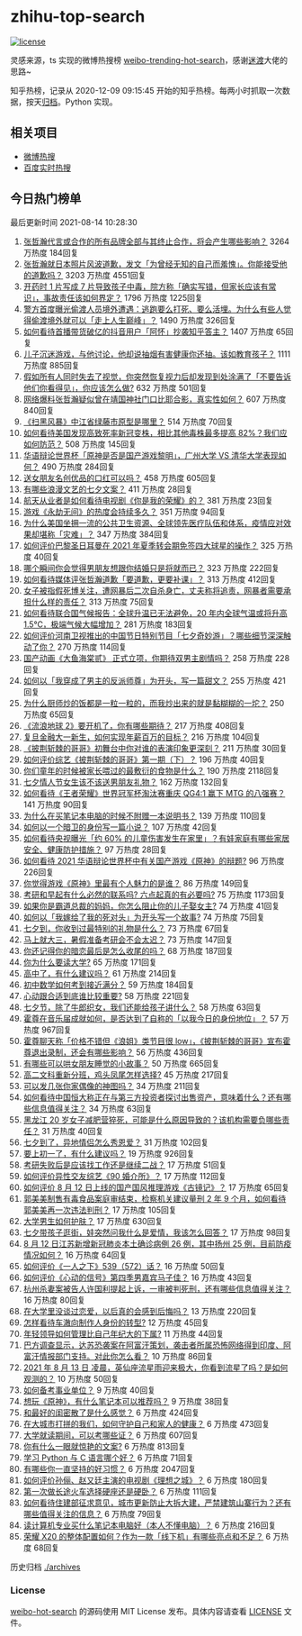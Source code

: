 # zhihu-top-search

[![license](https://img.shields.io/github/license/Arrackisarookie/zhihu-top-search)](https://github.com/Arrackisarookie/zhihu-top-search/blob/master/LICENSE)

灵感来源，ts 实现的微博热搜榜 [weibo-trending-hot-search](https://github.com/justjavac/weibo-trending-hot-search)，感谢[迷渡](https://github.com/justjavac)大佬的思路~

知乎热榜，记录从 2020-12-09 09:15:45 开始的知乎热榜。每两小时抓取一次数据，按天[归档](./archives)。Python 实现。

## 相关项目
+ [微博热搜](https://github.com/Arrackisarookie/weibo-hot-search)
+ [百度实时热搜](https://github.com/Arrackisarookie/baidu-hot-search)

## 今日热门榜单

<!-- Rank Begin -->

最后更新时间 2021-08-14 10:28:30

1. [张哲瀚代言或合作的所有品牌全部与其终止合作，将会产生哪些影响？](https://www.zhihu.com/question/479486575) 3264 万热度 184回复
1. [张哲瀚就日本照片风波道歉，发文「为曾经无知的自己而羞愧」。你能接受他的道歉吗？](https://www.zhihu.com/question/479464293) 3203 万热度 4551回复
1. [开药时 1 片写成 7 片导致孩子中毒，院方称「确实写错，但家长应该有常识」，事故责任该如何界定？](https://www.zhihu.com/question/479240827) 1796 万热度 1225回复
1. [警方首度曝光偷渡人员境外遭遇：逃跑要么打死、要么活埋。为什么有些人觉得偷渡境外就可以「走上人生巅峰」？](https://www.zhihu.com/question/479177516) 1490 万热度 326回复
1. [如何看待首播带货破亿的抖音用户「阿怀」抄袭知乎答主？](https://www.zhihu.com/question/479535770) 1407 万热度 65回复
1. [儿子沉迷游戏，与他讨论，他却说抽烟有害健康你还抽。该如教育孩子？](https://www.zhihu.com/question/477388387) 1111 万热度 885回复
1. [假如所有人同时失去了视觉，你突然恢复视力后却发现到处涂满了「不要告诉他们你看得见」，你应该怎么做?](https://www.zhihu.com/question/455155293) 632 万热度 501回复
1. [网络爆料张哲瀚疑似曾在靖国神社门口比耶合影，真实性如何？](https://www.zhihu.com/question/479397369) 607 万热度 840回复
1. [《扫黑风暴》中江省绿藤市原型是哪里？](https://www.zhihu.com/question/478622450) 514 万热度 70回复
1. [如何看待美国发现高致死率新冠变株，相比其他毒株最多提高 82%？我们应如何防范？](https://www.zhihu.com/question/479123119) 508 万热度 145回复
1. [华语辩论世界杯「原神是否是国产游戏黎明」，广州大学 VS 清华大学表现如何？](https://www.zhihu.com/question/479492365) 490 万热度 284回复
1. [送女朋友名创优品的口红可以吗？](https://www.zhihu.com/question/477564176) 458 万热度 605回复
1. [有哪些浪漫文艺的七夕文案？](https://www.zhihu.com/question/479283137) 411 万热度 28回复
1. [航天从业者是如何看待电视剧《你是我的荣耀》的？](https://www.zhihu.com/question/475169837) 381 万热度 23回复
1. [游戏《永劫无间》的热度会持续多久？](https://www.zhihu.com/question/470628145) 351 万热度 94回复
1. [为什么美国坐拥一流的公共卫生资源、全球领先医疗队伍和体系，疫情应对效果却堪称「灾难」？](https://www.zhihu.com/question/479198464) 347 万热度 384回复
1. [如何评价巴黎圣日耳曼在 2021 年夏季转会期免签四大球星的操作？](https://www.zhihu.com/question/478828247) 325 万热度 40回复
1. [哪个瞬间你会觉得男朋友想跟你结婚只是将就而已？](https://www.zhihu.com/question/331404742) 323 万热度 222回复
1. [如何看待媒体评张哲瀚道歉「要道歉，更要补课」？](https://www.zhihu.com/question/479522441) 313 万热度 412回复
1. [女子被指假死博关注，遭网暴后二次自杀身亡，丈夫称将追责，网暴者需要承担什么样的责任？](https://www.zhihu.com/question/479457307) 313 万热度 75回复
1. [如何看待联合国气候报告：全球升温已无法避免，20 年内全球气温或将升高 1.5℃，极端气候大幅增加？](https://www.zhihu.com/question/478518638) 281 万热度 183回复
1. [如何评价河南卫视推出的中国节日特别节目「七夕奇妙游」？哪些细节深深触动了你？](https://www.zhihu.com/question/479480886) 270 万热度 114回复
1. [国产动画《大鱼海棠贰》 正式立项，你期待双男主剧情吗？](https://www.zhihu.com/question/478609412) 258 万热度 228回复
1. [如何以「我穿成了男主的反派师尊」为开头，写一篇甜文？](https://www.zhihu.com/question/433065335) 255 万热度 421回复
1. [为什么厨师炒的饭都是一粒一粒的，而我炒出来的就是黏糊糊的一坨？](https://www.zhihu.com/question/478428170) 250 万热度 65回复
1. [《流浪地球 2》要开机了，你有哪些期待？](https://www.zhihu.com/question/471927786) 217 万热度 408回复
1. [复旦金融大一新生，如何实现年薪百万的目标？](https://www.zhihu.com/question/478207939) 216 万热度 104回复
1. [《披荆斩棘的哥哥》初舞台中你对谁的表演印象更深刻？](https://www.zhihu.com/question/479290702) 211 万热度 30回复
1. [如何评价综艺《披荆斩棘的哥哥》第一期（下）？](https://www.zhihu.com/question/479428195) 196 万热度 40回复
1. [你们童年的时候被家长喂过的最敷衍的食物是什么？](https://www.zhihu.com/question/462844792) 190 万热度 2118回复
1. [七夕情人节女生该不该送男朋友礼物？](https://www.zhihu.com/question/290778620) 162 万热度 132回复
1. [如何看待《王者荣耀》世界冠军杯淘汰赛重庆 QG4:1 赢下 MTG 的八强赛？](https://www.zhihu.com/question/479566654) 141 万热度 90回复
1. [为什么在买笔记本电脑的时候不附赠一本说明书？](https://www.zhihu.com/question/478670931) 139 万热度 110回复
1. [如何以一个暗卫的身份写一篇小说？](https://www.zhihu.com/question/454209684) 107 万热度 42回复
1. [如何看待央视曝光「约 60% 的儿童伤害发生在家里」？有娃家庭有哪些家居安全、健康防护措施？](https://www.zhihu.com/question/478371825) 97 万热度 28回复
1. [如何看待 2021 华语辩论世界杯中有关国产游戏《原神》的辩题?](https://www.zhihu.com/question/471713998) 96 万热度 226回复
1. [你觉得游戏《原神》里最有个人魅力的是谁？](https://www.zhihu.com/question/462388527) 86 万热度 149回复
1. [考研和早起有什么必然的联系吗? 六点起真的有必要吗?](https://www.zhihu.com/question/344399251) 75 万热度 1173回复
1. [如果你是霸道总裁的妈妈，你怎么阻止你的儿子娶女主?](https://www.zhihu.com/question/387717616) 74 万热度 41回复
1. [如何以「我嫁给了我的死对头」为开头写一个故事?](https://www.zhihu.com/question/442498012) 74 万热度 75回复
1. [七夕到，你收到过最特别的礼物是什么？](https://www.zhihu.com/question/478758406) 73 万热度 67回复
1. [马上就大三，暑假准备考研会不会太迟？](https://www.zhihu.com/question/468399095) 73 万热度 147回复
1. [你还记得你的暗恋最后是怎么收尾的吗？](https://www.zhihu.com/question/478861929) 68 万热度 187回复
1. [你为什么要读大学?](https://www.zhihu.com/question/478490293) 65 万热度 171回复
1. [高中了，有什么建议吗？](https://www.zhihu.com/question/478807001) 61 万热度 214回复
1. [初中数学如何考到接近满分？](https://www.zhihu.com/question/268169984) 59 万热度 184回复
1. [心动跟合适到底谁比较重要?](https://www.zhihu.com/question/477873479) 58 万热度 221回复
1. [七夕节，除了牛郎织女，我们还能给孩子讲什么？](https://www.zhihu.com/question/477583311) 58 万热度 63回复
1. [霍尊在音乐届成就如何，是否达到了自称的「以我今日的身份地位」？](https://www.zhihu.com/question/479242622) 57 万热度 967回复
1. [霍尊聊天称「价格不错但《浪姐》类节目很 low」，《披荆斩棘的哥哥》宣布霍尊退出录制，还会有哪些影响？](https://www.zhihu.com/question/479240755) 56 万热度 436回复
1. [有哪些可以哄女朋友睡觉的小故事？](https://www.zhihu.com/question/264824222) 50 万热度 665回复
1. [高二文科重新分班，鸡头凤尾怎样选择?](https://www.zhihu.com/question/478896445) 45 万热度 217回复
1. [可以发几张你家偶像的神图吗？](https://www.zhihu.com/question/478997204) 34 万热度 211回复
1. [如何看待中国恒大称正在与第三方投资者探讨出售资产，意味着什么？还有哪些信息值得关注？](https://www.zhihu.com/question/478783146) 34 万热度 63回复
1. [黑龙江 20 岁女子减肥营猝死，可能是什么原因导致的？该机构需要负哪些责任？](https://www.zhihu.com/question/479251265) 31 万热度 40回复
1. [七夕到了，异地情侣怎么秀恩爱？](https://www.zhihu.com/question/478777300) 31 万热度 102回复
1. [要上初一了，有什么建议吗？](https://www.zhihu.com/question/477973744) 19 万热度 926回复
1. [考研失败后是应该找工作还是继续二战？](https://www.zhihu.com/question/478627169) 17 万热度 51回复
1. [如何评价异性交友综艺《90 婚介所》？](https://www.zhihu.com/question/475822087) 17 万热度 112回复
1. [如何评价 8 月 12 日上线的国产国风推理游戏《古镜记》？](https://www.zhihu.com/question/479155481) 17 万热度 65回复
1. [郭美美制售有毒食品案庭审结束，检察机关建议量刑 2 年 9 个月，如何看待郭美美再一次违法判刑？](https://www.zhihu.com/question/479415390) 17 万热度 105回复
1. [大学男生如何护肤？](https://www.zhihu.com/question/51735904) 17 万热度 630回复
1. [七夕带孩子逛街，娃突然问我什么是爱情，我该怎么回答？](https://www.zhihu.com/question/477577679) 17 万热度 98回复
1. [8 月 12 日江苏新增新冠肺炎本土确诊病例 26 例，其中扬州 25 例，目前防疫情况如何？](https://www.zhihu.com/question/479389775) 16 万热度 64回复
1. [如何评价《一人之下》539（572）话？](https://www.zhihu.com/question/479291143) 16 万热度 50回复
1. [如何评价《心动的信号》第四季男嘉宾马子佳？](https://www.zhihu.com/question/479203246) 16 万热度 43回复
1. [杭州杀妻案被告人许国利提起上诉，一审被判死刑，还有哪些信息值得关注？](https://www.zhihu.com/question/479437085) 16 万热度 80回复
1. [在大学里没谈过恋爱，以后真的会感到后悔吗？](https://www.zhihu.com/question/478639863) 13 万热度 220回复
1. [怎样看待车澈向制作人身份的转型?](https://www.zhihu.com/question/477041148) 12 万热度 45回复
1. [年轻领导如何管理比自己年纪大的下属?](https://www.zhihu.com/question/477324435) 11 万热度 44回复
1. [巴方调查显示，达苏恐袭案在阿富汗策划，袭击者所属恐怖网络得到印度、阿富汗情报部门支持。对此你怎么看？](https://www.zhihu.com/question/479384949) 10 万热度 86回复
1. [2021 年 8 月 13 日 凌晨，英仙座流星雨迎来极大，你看到流星了吗？是如何观测的？](https://www.zhihu.com/question/478968557) 10 万热度 50回复
1. [如何备考事业单位？](https://www.zhihu.com/question/49523355) 9 万热度 40回复
1. [想玩《原神》，有什么笔记本可以推荐吗？](https://www.zhihu.com/question/470784592) 9 万热度 38回复
1. [和最好的闺密散了是什么感觉？](https://www.zhihu.com/question/270152047) 6 万热度 424回复
1. [在大城市打拼的我们，如何守护自己和家人的健康？](https://www.zhihu.com/question/479211565) 6 万热度 473回复
1. [大学就读期间，可以考哪些证？](https://www.zhihu.com/question/64774666) 6 万热度 607回复
1. [你有什么一眼就惊艳的文案?](https://www.zhihu.com/question/384142344) 6 万热度 813回复
1. [学习 Python 与 C 语言哪个好？](https://www.zhihu.com/question/476110584) 6 万热度 71回复
1. [有哪些你一直坚持的好习惯？](https://www.zhihu.com/question/329310508) 6 万热度 2047回复
1. [如何评价孙俪、赵又廷主演的电视剧《理想之城》？](https://www.zhihu.com/question/453135719) 6 万热度 180回复
1. [第一次做长途火车选择硬座还是硬卧？](https://www.zhihu.com/question/474733219) 6 万热度 111回复
1. [如何看待住建部征求意见，城市更新防止大拆大建，严禁建筑山寨行为？还有哪些值得关注的信息？](https://www.zhihu.com/question/478981443) 6 万热度 79回复
1. [读计算机专业买什么笔记本电脑好（本人不懂电脑）？](https://www.zhihu.com/question/336011147) 6 万热度 216回复
1. [荣耀 X20 的整体配置如何？作为一款「线下机」有哪些亮点和不足？](https://www.zhihu.com/question/478753235) 6 万热度 68回复
<!-- Rank End -->

历史归档 [./archives](./archives)

### License

[weibo-hot-search](https://github.com/Arrackisarookie/zhihu-top-search) 的源码使用 MIT License 发布。具体内容请查看 [LICENSE](./LICENSE) 文件。
